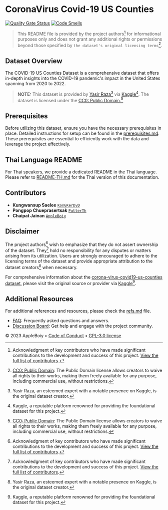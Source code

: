 
# CoronaVirus Covid-19 US Counties

[![Quality Gate Status](https://sonarcloud.io/api/project_badges/measure?project=AppleBoiy_Covid-19US-CS203&metric=alert_status)](https://sonarcloud.io/summary/new_code?id=AppleBoiy_Covid-19US-CS203) [![Code Smells](https://sonarcloud.io/api/project_badges/measure?project=AppleBoiy_Covid-19US-CS203&metric=code_smells)](https://sonarcloud.io/summary/new_code?id=AppleBoiy_Covid-19US-CS203)
> This README file is provided by the project authors[^1] for informational purposes only and does not grant any additional rights or permissions beyond those specified by `the dataset's original licensing terms`[^2].

## Dataset Overview
The COVID-19 US Counties Dataset is a comprehensive dataset
that offers in-depth insights into the COVID-19 pandemic's impact in the United States spanning from 2020 to 2022.
> **NOTE:** This dataset is provided by [Yasir Raza](https://www.kaggle.com/yasirabdaali)[^3] via [Kaggle](https://www.kaggle.com/)[^4]. The dataset is licensed under the [CC0: Public Domain.](https://creativecommons.org/publicdomain/zero/1.0/)[^2]
## Prerequisites
Before utilizing this dataset, ensure you have the necessary prerequisites in place.
Detailed instructions for setup can be found in the [prerequisites.md](docs/prerequisites.md).
These prerequisites are essential to efficiently work with the data and leverage the project effectively.
## Thai Language README
For Thai speakers, we provide a dedicated README in the Thai language. Please refer to [README-TH.md](README-TH.md) for the Thai version of this documentation.
## Contributors
- **Kungwansup Saelee** [`KonGKerDvD`](https://github.com/KonGKerDvD)
- **Pongpop Chueprasertsak** [`PutterTh`](https://github.com/PutterTh)
- **Chaipat Jainan** [`AppleBoiy`](https://github.com/AppleBoiy)
## Disclaimer
The project authors[^1] wish to emphasize that they do not assert ownership of the dataset.
They[^1] hold no responsibility for any disputes or matters arising from its utilization.
Users are strongly encouraged to adhere to the licensing terms of the dataset
and provide appropriate attribution to the dataset creators[^3] when necessary.

For comprehensive information about the [corona-virus-covid19-us-counties dataset](https://www.kaggle.com/datasets/yasirabdaali/corona-virus-covid19-us-counties),
please visit the original source or provider via [Kaggle](https://www.kaggle.com)[^4].

## Additional Resources
For additional references and resources, please check the [refs.md](docs/refs.md) file.
- [FAQ](docs/FAQ.md): Frequently asked questions and answers.
- [Discussion Board](https://github.com/AppleBoiy/Covid-19US-CS203/discussions): Get help and engage with the project community.

&copy; 2023 AppleBoiy &bull; [Code of Conduct](CODE_OF_CONDUCT.md) &bull; [GPL-3.0 license](../LICENSE)

[^1]: Acknowledgment of key contributors who have made significant contributions to the development and success of this project. [View the full list of contributors](#contributors).
[^2]: [CC0: Public Domain](https://creativecommons.org/publicdomain/zero/1.0/): The Public Domain license allows creators to waive all rights to their works, making them freely available for any purpose, including commercial use, without restrictions.
[^3]: Yasir Raza, an esteemed expert with a notable presence on Kaggle, is the original dataset creator.
[^4]: Kaggle, a reputable platform renowned for providing the foundational dataset for this project.

